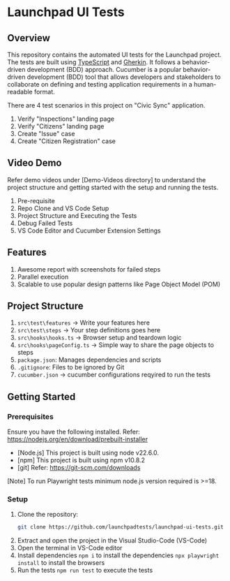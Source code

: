 # Launchpad UI Tests

## Overview
This repository contains the automated UI tests for the Launchpad project. The tests are built using [TypeScript](https://www.typescriptlang.org/) and [Gherkin](https://cucumber.io/docs/gherkin/). It follows a behavior-driven development (BDD) approach. Cucumber is a popular behavior-driven development (BDD) tool that allows developers and stakeholders to collaborate on defining and testing application requirements in a human-readable format.

There are 4 test scenarios in this project on "Civic Sync" application.
1. Verify "Inspections" landing page
2. Verify "Citizens" landing page
3. Create "Issue" case
4. Create "Citizen Registration" case

## Video Demo
Refer demo videos under [Demo-Videos directory] to understand the project structure and getting started with the setup and running the tests.

1. Pre-requisite
2. Repo Clone and VS Code Setup
3. Project Structure and Executing the Tests
4. Debug Failed Tests
5. VS Code Editor and Cucumber Extension Settings

## Features

1. Awesome report with screenshots for failed steps
2. Parallel execution
3. Scalable to use popular design patterns like Page Object Model (POM) 

## Project Structure
1. `src\test\features` -> Write your features here
2. `src\test\steps` -> Your step definitions goes here
3. `src\hooks\hooks.ts` -> Browser setup and teardown logic
4. `src\hooks\pageConfig.ts` -> Simple way to share the page objects to steps
5. `package.json`: Manages dependencies and scripts
6. `.gitignore`: Files to be ignored by Git
7. `cucumber.json` -> cucumber configurations reqyired to run the tests

## Getting Started

### Prerequisites
Ensure you have the following installed. Refer: https://nodejs.org/en/download/prebuilt-installer
- [Node.js] This project is built using node v22.6.0. 
- [npm] This project is built using npm v10.8.2 
- [git] Refer: https://git-scm.com/downloads

[Note] To run Playwright tests minimum node.js version required is >=18.

### Setup
1. Clone the repository:
   ```bash
   git clone https://github.com/launchpadtests/launchpad-ui-tests.git

2. Extract and open the project in the Visual Studio-Code (VS-Code)
3. Open the terminal in VS-Code editor
4. Install dependencies
    `npm i` to install the dependencies
    `npx playwright install` to install the browsers    
5. Run the tests 
    `npm run test` to execute the tests